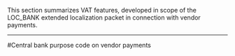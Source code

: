 This section summarizes VAT features, developed in scope of the LOC_BANK extended localization packet in connection with vendor payments.

-----

#Central bank purpose code on vendor payments